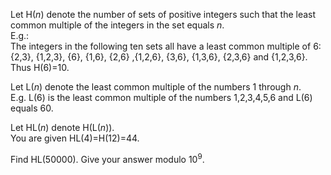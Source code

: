 <p>
Let H(<var>n</var>) denote the number of sets of positive integers such that the least common multiple of the integers in the set equals <var>n</var>.<br />
E.g.:<br />
The integers in the following ten sets all have a least common multiple of 6:<br />
{2,3}, {1,2,3}, {6}, {1,6}, {2,6} ,{1,2,6}, {3,6}, {1,3,6}, {2,3,6} and {1,2,3,6}.<br />
Thus H(6)=10.
</p>
<p>
Let L(<var>n</var>) denote the least common multiple of the numbers 1 through <var>n</var>.<br />
E.g. L(6) is the least common multiple of the numbers 1,2,3,4,5,6 and L(6) equals 60.
</p>
<p>
Let HL(<var>n</var>) denote H(L(<var>n</var>)).<br />
You are given HL(4)=H(12)=44.
</p>
<p>
Find HL(50000). Give your answer modulo 10<sup>9</sup>.
</p>
